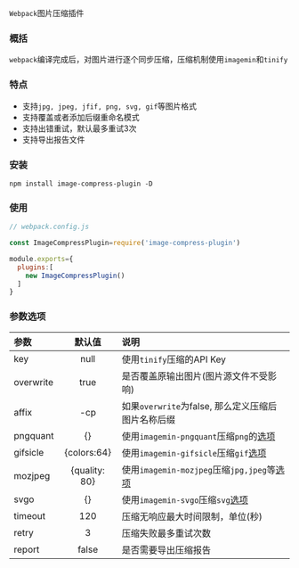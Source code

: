 `Webpack`图片压缩插件

### 概括

`webpack`编译完成后，对图片进行逐个同步压缩，压缩机制使用`imagemin`和`tinify`

### 特点

* 支持`jpg, jpeg, jfif, png, svg, gif`等图片格式
* 支持覆盖或者添加后缀重命名模式
* 支持出错重试，默认最多重试3次
* 支持导出报告文件

### 安装

`npm install image-compress-plugin -D`

### 使用

```js
// webpack.config.js

const ImageCompressPlugin=require('image-compress-plugin')

module.exports={
  plugins:[
    new ImageCompressPlugin()
  ]
}
```

### 参数选项

|参数|默认值|说明|
|:---|:---:|:---|
|key|null|使用`tinify`压缩的API Key|
|overwrite|true|是否覆盖原输出图片(图片源文件不受影响)|
|affix|-cp|如果`overwrite`为false, 那么定义压缩后图片名称后缀|
|pngquant|{}|使用`imagemin-pngquant`压缩`png`的[选项](https://github.com/imagemin/imagemin-pngquant)|
|gifsicle|{colors:64}|使用`imagemin-gifsicle`压缩`gif`[选项](https://github.com/imagemin/imagemin-gifsicle)|
|mozjpeg|{quality: 80}|使用`imagemin-mozjpeg`压缩`jpg,jpeg`等[选项](https://github.com/imagemin/imagemin-mozjpeg)|
|svgo|{}|使用`imagemin-svgo`压缩`svg`[选项](https://github.com/imagemin/imagemin-svgo)|
|timeout|120|压缩无响应最大时间限制，单位(秒)|
|retry|3|压缩失败最多重试次数|
|report|false|是否需要导出压缩报告|
